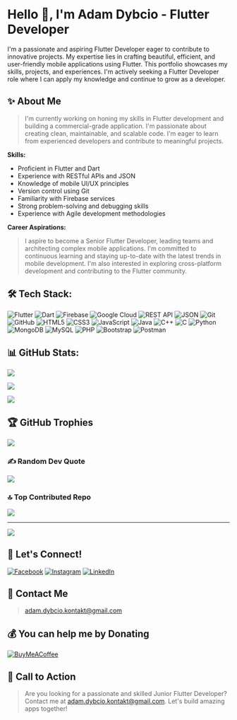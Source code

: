 # Hello 👋, I'm Adam Dybcio - Flutter Developer

I'm a passionate and aspiring Flutter Developer eager to contribute to innovative projects. My expertise lies in crafting beautiful, efficient, and user-friendly mobile applications using Flutter. This portfolio showcases my skills, projects, and experiences. I'm actively seeking a Flutter Developer role where I can apply my knowledge and continue to grow as a developer.

## ✨ About Me

> I'm currently working on honing my skills in Flutter development and building a commercial-grade application. I'm passionate about creating clean, maintainable, and scalable code. I'm eager to learn from experienced developers and contribute to meaningful projects.

**Skills:**

*   Proficient in Flutter and Dart
*   Experience with RESTful APIs and JSON
*   Knowledge of mobile UI/UX principles
*   Version control using Git
*   Familiarity with Firebase services
*   Strong problem-solving and debugging skills
*   Experience with Agile development methodologies

**Career Aspirations:**

> I aspire to become a Senior Flutter Developer, leading teams and architecting complex mobile applications. I'm committed to continuous learning and staying up-to-date with the latest trends in mobile development. I'm also interested in exploring cross-platform development and contributing to the Flutter community.

## 🛠️ Tech Stack:

![Flutter](https://img.shields.io/badge/Flutter-%2302569B.svg?style=for-the-badge&logo=Flutter&logoColor=white)
![Dart](https://img.shields.io/badge/dart-%230175C2.svg?style=for-the-badge&logo=dart&logoColor=white)
![Firebase](https://img.shields.io/badge/firebase-%23039BE5.svg?style=for-the-badge&logo=firebase)
![Google Cloud](https://img.shields.io/badge/GoogleCloud-%234285F4.svg?style=for-the-badge&logo=google-cloud&logoColor=white)
![REST API](https://img.shields.io/badge/REST%20API-000?style=for-the-badge&logo=rest-api&logoColor=white)
![JSON](https://img.shields.io/badge/json-8C8A83?style=for-the-badge&logo=json&logoColor=white)
![Git](https://img.shields.io/badge/git-%23F05033.svg?style=for-the-badge&logo=git&logoColor=white)
![GitHub](https://img.shields.io/badge/github-%23121011.svg?style=for-the-badge&logo=github&logoColor=white)
![HTML5](https://img.shields.io/badge/html5-%23E34F26.svg?style=for-the-badge&logo=html5&logoColor=white)
![CSS3](https://img.shields.io/badge/css3-%231572B6.svg?style=for-the-badge&logo=css3&logoColor=white)
![JavaScript](https://img.shields.io/badge/javascript-%23323330.svg?style=for-the-badge&logo=javascript&logoColor=%23F7DF1E)
![Java](https://img.shields.io/badge/java-%23ED8B00.svg?style=for-the-badge&logo=openjdk&logoColor=white)
![C++](https://img.shields.io/badge/c++-%2300599C.svg?style=for-the-badge&logo=c%2B%2B&logoColor=white)
![C](https://img.shields.io/badge/c-%2300599C.svg?style=for-the-badge&logo=c&logoColor=white)
![Python](https://img.shields.io/badge/python-3670A0?style=for-the-badge&logo=python&logoColor=ffdd54)
![MongoDB](https://img.shields.io/badge/MongoDB-%234ea94b.svg?style=for-the-badge&logo=mongodb&logoColor=white)
![MySQL](https://img.shields.io/badge/mysql-4479A1.svg?style=for-the-badge&logo=mysql&logoColor=white)
![PHP](https://img.shields.io/badge/php-%23777BB4.svg?style=for-the-badge&logo=php&logoColor=white)
![Bootstrap](https://img.shields.io/badge/bootstrap-%238511FA.svg?style=for-the-badge&logo=bootstrap&logoColor=white)
![Postman](https://img.shields.io/badge/Postman-FF6C37?style=for-the-badge&logo=postman&logoColor=white)

## 📊 GitHub Stats:

![](https://github-readme-stats.vercel.app/api?username=AdamDybcio&theme=radical&hide_border=false&include_all_commits=true&count_private=true)

![](https://github-readme-streak-stats.herokuapp.com/?user=AdamDybcio&theme=radical&hide_border=false)

![](https://github-readme-stats.vercel.app/api/top-langs/?username=AdamDybcio&theme=radical&hide_border=false&include_all_commits=true&count_private=true&layout=compact)

## 🏆 GitHub Trophies

![](https://github-profile-trophy.vercel.app/?username=AdamDybcio&theme=radical&no-frame=false&no-bg=false&margin-w=4)

### ✍️ Random Dev Quote

![](https://quotes-github-readme.vercel.app/api?type=horizontal&theme=radical)

### 🔝 Top Contributed Repo

![](https://github-contributor-stats.vercel.app/api?username=AdamDybcio&limit=5&theme=dark&combine_all_yearly_contributions=true)

---

[![](https://visitcount.itsvg.in/api?id=AdamDybcio&icon=6&color=4)](https://visitcount.itsvg.in)

## 🤝 Let's Connect!

[![Facebook](https://img.shields.io/badge/Facebook-%231877F2.svg?logo=Facebook&logoColor=white)](https://facebook.com/TenDredziarz)
[![Instagram](https://img.shields.io/badge/Instagram-%23E4405F.svg?logo=Instagram&logoColor=white)](https://instagram.com/adam_dybcio_here)
[![LinkedIn](https://img.shields.io/badge/LinkedIn-%230077B5.svg?logo=linkedin&logoColor=white)](https://linkedin.com/in/adam-dybcio)

## 📧 Contact Me

> adam.dybcio.kontakt@gmail.com

## 💰 You can help me by Donating

[![BuyMeACoffee](https://img.shields.io/badge/Buy%20Me%20a%20Coffee-ffdd00?style=for-the-badge&logo=buy-me-a-coffee&logoColor=black)](https://buymeacoffee.com/AdamDybcio)

## 🎯 Call to Action

> Are you looking for a passionate and skilled Junior Flutter Developer? Contact me at adam.dybcio.kontakt@gmail.com. Let's build amazing apps together!
